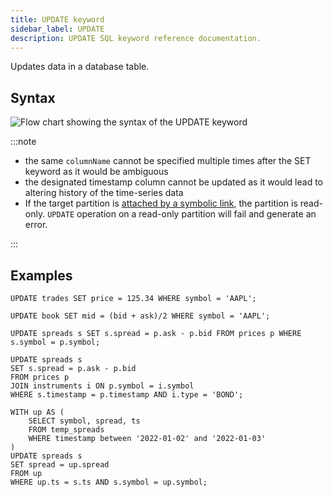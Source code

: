 ```yaml
---
title: UPDATE keyword
sidebar_label: UPDATE
description: UPDATE SQL keyword reference documentation.
---
```


Updates data in a database table.

## Syntax

![Flow chart showing the syntax of the UPDATE keyword](/img/docs/diagrams/update.svg)

:::note

- the same `columnName` cannot be specified multiple times after the SET keyword
  as it would be ambiguous
- the designated timestamp column cannot be updated as it would lead to altering
  history of the time-series data
- If the target partition is
  [attached by a symbolic link](/docs/reference/sql/alter-table-attach-partition/#symbolic-links),
  the partition is read-only. `UPDATE` operation on a read-only partition will
  fail and generate an error. 
  
:::

## Examples

```questdb-sql title="Update with constant"
UPDATE trades SET price = 125.34 WHERE symbol = 'AAPL';
```

```questdb-sql title="Update with function"
UPDATE book SET mid = (bid + ask)/2 WHERE symbol = 'AAPL';
```

```questdb-sql title="Update with join"
UPDATE spreads s SET s.spread = p.ask - p.bid FROM prices p WHERE s.symbol = p.symbol;
```

```questdb-sql title="Update with multiple joins"
UPDATE spreads s
SET s.spread = p.ask - p.bid
FROM prices p
JOIN instruments i ON p.symbol = i.symbol
WHERE s.timestamp = p.timestamp AND i.type = 'BOND';
```

```questdb-sql title="Update with a sub-query"
WITH up AS (
    SELECT symbol, spread, ts
    FROM temp_spreads
    WHERE timestamp between '2022-01-02' and '2022-01-03'
)
UPDATE spreads s
SET spread = up.spread
FROM up
WHERE up.ts = s.ts AND s.symbol = up.symbol;
```
